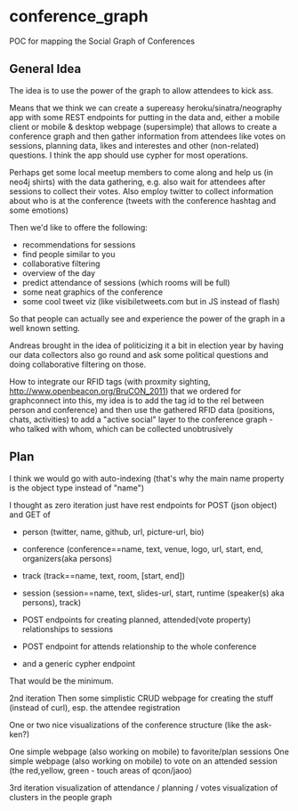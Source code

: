 conference_graph
================

POC for mapping the Social Graph of Conferences


General Idea
------------

The idea is to use the power of the graph to allow attendees to kick ass.

Means that we think we can create a supereasy heroku/sinatra/neography app with some 
REST endpoints for putting in the data and, either a mobile client or mobile & desktop webpage 
(supersimple) that allows to create a conference graph and then gather information from attendees 
like votes on sessions, planning data, likes and interestes and other (non-related) questions.
I think the app should use cypher for most operations.

Perhaps get some local meetup members to come along and help us (in neo4j shirts) with the data gathering, 
e.g. also wait for attendees after sessions to collect their votes.
Also employ twitter to collect information about who is at the conference 
(tweets with the conference hashtag and some emotions)

Then we'd like to offere the following:
- recommendations for sessions
- find people similar to you
- collaborative filtering
- overview of the day
- predict attendance of sessions (which rooms will be full)
- some neat graphics of the conference
- some cool tweet viz (like visibiletweets.com but in JS instead of flash)

So that people can actually see and experience the power of the graph in a well known setting.

Andreas brought in the idea of politicizing it a bit in election year by having our data collectors 
also go round and ask some political questions and doing collaborative filtering on those.

How to integrate our RFID tags (with proxmity sighting, http://www.openbeacon.org/BruCON_2011) that we 
ordered for graphconnect into this, my idea is to add the tag id to the rel between person and conference) 
and then use the gathered RFID data (positions, chats, activities) to add a "active social" layer 
to the conference graph - who talked with whom, which can be collected unobtrusively

Plan
------------

I think we would go with auto-indexing (that's why the main name property is the object type  instead of "name")

I thought as zero iteration just have rest endpoints for POST (json object) and GET of 

- person (twitter, name, github, url, picture-url, bio)
- conference (conference==name, text, venue, logo, url, start, end, organizers(aka persons)
- track (track==name, text, room, [start, end])
- session (session==name, text, slides-url, start, runtime (speaker(s) aka persons), track)

- POST endpoints for creating planned, attended(vote property) relationships to sessions
- POST endpoint for attends relationship to the whole conference

- and a generic cypher endpoint

That would be the minimum.

2nd iteration
Then some simplistic CRUD webpage for creating the stuff (instead of curl), esp. the attendee registration

One or two nice visualizations of the conference structure (like the ask-ken?)

One simple webpage (also working on mobile) to favorite/plan sessions
One simple webpage (also working on mobile) to vote on an attended session (the red,yellow, green - touch areas of qcon/jaoo) 

3rd iteration
visualization of attendance / planning / votes
visualization of clusters in the people graph

